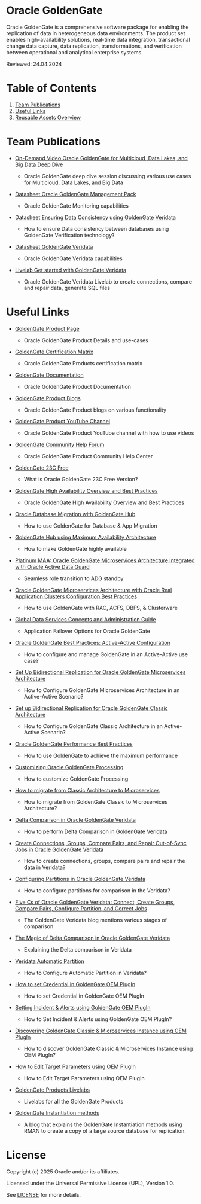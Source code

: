 # Oracle GoldenGate

Oracle GoldenGate is a comprehensive software package for enabling the replication of data in heterogeneous data environments. The product set enables high-availability solutions, real-time data integration, transactional change data capture, data replication, transformations, and verification between operational and analytical enterprise systems.

Reviewed: 24.04.2024

# Table of Contents
 
1. [Team Publications](#team-publications)
2. [Useful Links](#useful-links)
3. [Reusable Assets Overview](#reusable-assets-overview)
 
# Team Publications
 
- [On-Demand Video Oracle GoldenGate for Multicloud, Data Lakes, and Big Data Deep Dive](https://go.oracle.com/LP=137345?elqCampaignId=468926&src1=:eng:lw:ie::::Odlwtlw_David_Horgan#On-Demand-Webinars)
    - Oracle GoldenGate deep dive session discussing various use cases for Multicloud, Data Lakes, and Big Data
 
- [Datasheet Oracle GoldenGate Management Pack](https://www.oracle.com/a/ocom/docs/goldengate-management-pack-datasheet.pdf)
    - Oracle GoldenGate Monitoring capabilities

- [Datasheet Ensuring Data Consistency using GoldenGate Veridata](https://www.oracle.com/a/ocom/docs/goldengate-veridata-ensuring-data-consistency.pdf)
    - How to ensure Data consistency between databases using GoldenGate Verification technology?

- [Datasheet GoldenGate Veridata](https://www.oracle.com/a/ocom/docs/middleware/veridata-datasheet.pdf)
    - Oracle GoldenGate Veridata capabilities

- [Livelab Get started with GoldenGate Veridata](https://apexapps.oracle.com/pls/apex/dbpm/r/livelabs/view-workshop?wid=833)
    - Oracle GoldenGate Veridata Livelab to create connections, compare and repair data, generate SQL files

# Useful Links
 
- [GoldenGate Product Page](https://www.oracle.com/uk/integration/goldengate/)
    - Oracle GoldenGate Product Details and use-cases

- [GoldenGate Certification Matrix](https://www.oracle.com/integration/goldengate/certifications/)
    - Oracle GoldenGate Products certification matrix

- [GoldenGate Documentation](https://docs.oracle.com/en/middleware/goldengate/core/21.3/index.html)
    - Oracle GoldenGate Product Documentation

- [GoldenGate Product Blogs](https://blogs.oracle.com/dataintegration/)
    - Oracle GoldenGate Product blogs on various functionality

- [GoldenGate Product YouTube Channel](https://www.youtube.com/channel/UCQZN-1TrusmKNLgJbq5SxNQ)
    - Oracle GoldenGate Product YouTube channel with how to use videos

- [GoldenGate Community Help Forum](https://forums.oracle.com/ords/apexds/domain/dev-community/category/goldengatenested?tags=goldengate)
    - Oracle GoldenGate Product Community Help Center

- [GoldenGate 23C Free](https://docs.oracle.com/en/middleware/goldengate/free/23/uggfe/what-is-goldengate-free.html#GUID-27DF4E00-4359-4266-81E7-2972DC3BE498)
    - What is Oracle GoldenGate 23C Free Version?

- [GoldenGate High Availability Overview and Best Practices](https://docs.oracle.com/en/database/oracle/oracle-database/19/haovw/overview-oracle-goldengate-high-availability-best-practices.html#GUID-BF26CB63-31FE-42F9-A418-CF9725A3CD72)
    - Oracle GoldenGate High Availability Overview and Best Practices

- [Oracle Database Migration with GoldenGate Hub](https://www.oracle.com/a/tech/docs/maa-database-migration-with-a-goldengate-hub.pdf)
    - How to use GoldenGate for Database & App Migration

- [GoldenGate Hub using Maximum Availability Architecture](https://www.oracle.com/a/tech/docs/maa-goldengate-hub.pdf)
    - How to make GoldenGate highly available

- [Platinum MAA: Oracle GoldenGate Microservices Architecture Integrated with Oracle Active Data Guard](https://www.oracle.com/a/tech/docs/platinum-maa-ogg-microservices-architecture-with-adg.pdf)
    - Seamless role transition to ADG standby

- [Oracle GoldenGate Microservices Architecture with Oracle Real Application Clusters Configuration Best Practices](https://www.oracle.com/a/tech/docs/maa-ggmicroservices-on-rac.pdf)
    - How to use GoldenGate with RAC, ACFS, DBFS, & Clusterware

- [Global Data Services Concepts and Administration Guide](https://docs.oracle.com/en/database/oracle/oracle-database/19/gsmug/intro-global-data-services.html)
    - Application Failover Options for Oracle GoldenGate

- [Oracle GoldenGate Best Practices: Active-Active Configuration](https://www.oracle.com/a/ocom/docs/ogg-best-practices-active-active.pdf)
    - How to configure and manage GoldenGate in an Active-Active use case?

- [Set Up Bidirectional Replication for Oracle GoldenGate Microservices Architecture](https://docs.oracle.com/en/middleware/goldengate/core/21.3/coredoc/quickstart-bidirectional-replication.html)
    - How to Configure GoldenGate Microservices Architecture in an Active-Active Scenario?

- [Set up Bidirectional Replication for Oracle GoldenGate Classic Architecture](https://docs.oracle.com/en/middleware/goldengate/core/19.1/admin/configuring-oracle-goldengate-active-active-high-availability.html)
    - How to Configure GoldenGate Classic Architecture in an Active-Active Scenario?

- [Oracle GoldenGate Performance Best Practices](https://www.oracle.com/technetwork/database/availability/maa-gg-performance-1969630.pdf)
    - How to use GoldenGate to achieve the maximum performance

- [Customizing Oracle GoldenGate Processing](https://docs.oracle.com/en/middleware/goldengate/core/21.3/admin/customizing-oracle-goldengate-processing.html)
    - How to customize GoldenGate Processing

- [How to migrate from Classic Architecture to Microservices](https://www.linkedin.com/pulse/oracle-goldengate-21c-migration-utility-juliana-a-gomes/?trk=public_post-content_share-article)
    - How to migrate from GoldenGate Classic to Microservices Architecture?

- [Delta Comparison in Oracle GoldenGate Veridata](https://youtu.be/4sj_2j3dIvc)
    - How to perform Delta Comparison in GoldenGate Veridata

- [Create Connections, Groups, Compare Pairs, and Repair Out-of-Sync Jobs in Oracle GoldenGate Veridata](https://www.youtube.com/watch?v=DiAapnWt0No&autoplay=0&html5=1)
    - How to create connections, groups, compare pairs and repair the data in Veridata?

- [Configuring Partitions in Oracle GoldenGate Veridata](https://www.youtube.com/watch?v=N28CsAr5kjw&autoplay=0&html5=1)
    - How to configure partitions for comparison in the Veridata?

- [Five Cs of Oracle GoldenGate Veridata: Connect, Create Groups, Compare Pairs, Configure Partition, and Correct Jobs](https://blogs.oracle.com/dataintegration/five-cs-in-oracle-goldengate-veridata:-connect-create-groups-compare-pairs-configure-partitions-and-correct-jobs)
    - The GoldenGate Veridata blog mentions various stages of comparison

- [The Magic of Delta Comparison in Oracle GoldenGate Veridata](https://blogs.oracle.com/dataintegration/post/the-magic-of-delta-comparison-in-oracle-goldengate-veridata)
    - Explaining the Delta comparison in Veridata

- [Veridata Automatic Partition](https://blogs.oracle.com/dataintegration/oracle-goldengate-veridata-automatic-row-partitioning-feature)
    - How to Configure Automatic Partition in Veridata?

- [How to set Credential in GoldenGate OEM PlugIn](https://www.youtube.com/watch?v=zFaX348_LiA)
    - How to set Credential in GoldenGate OEM PlugIn

- [Setting Incident & Alerts using GoldenGate OEM PlugIn](https://www.youtube.com/watch?v=2gYn_CXHkig&autoplay=0&html5=1)
    - How to Set Incident & Alerts using GoldenGate OEM PlugIn?

- [Discovering GoldenGate Classic & Microservices Instance using OEM PlugIn](https://www.youtube.com/watch?v=KAfmbzGDe9E&autoplay=0&html5=1)
    - How to discover GoldenGate Classic & Microservices Instance using OEM PlugIn?

- [How to Edit Target Parameters using OEM PlugIn](https://youtu.be/asUItvZRF_Q)
    - How to Edit Target Parameters using OEM PlugIn

- [GoldenGate Products Livelabs](https://apexapps.oracle.com/pls/apex/f?p=133:100:3818354990791::::SEARCH:goldengate)
    - Livelabs for all the GoldenGate Products
      
- [GoldenGate Instantiation methods](https://blogs.oracle.com/dataintegration/post/goldengate-instantiation-methods)
   - A blog that explains the GoldenGate Instantiation methods using RMAN to create a copy of a large source database for replication.

# License

Copyright (c) 2025 Oracle and/or its affiliates.

Licensed under the Universal Permissive License (UPL), Version 1.0.

See [LICENSE](https://github.com/oracle-devrel/technology-engineering/blob/main/LICENSE) for more details.
